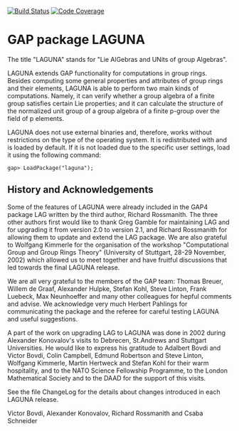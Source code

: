 [![Build Status](https://github.com/gap-packages/laguna/workflows/CI/badge.svg?branch=master)](https://github.com/gap-packages/laguna/actions?query=workflow%3ACI+branch%3Amaster)
[![Code Coverage](https://codecov.io/github/gap-packages/laguna/coverage.svg?branch=master&token=)](https://codecov.io/gh/gap-packages/laguna)

# GAP package LAGUNA

The  title  "LAGUNA"   stands  for  "Lie  AlGebras  and  UNits  of  group
Algebras". 

LAGUNA  extends  GAP  functionality  for  computations  in  group  rings.
Besides  computing some general  properties and attributes of group rings 
and  their  elements,  LAGUNA  is  able  to  perform  two  main  kinds of
computations.  Namely,  it can verify whether a group algebra of a finite 
group  satisfies  certain  Lie  properties;  and  it  can  calculate  the 
structure  of the  normalized unit group  of a group algebra  of a finite 
p-group over the field of p elements. 

LAGUNA  does not  use  external binaries  and,  therefore,  works without
restrictions  on the type  of the  operating system.  It is redistributed
with and is loaded by default. If it is not loaded due to the specific 
user settings, load it using the following command:

    gap> LoadPackage("laguna");


## History and Acknowledgements

Some of the features of  LAGUNA were already included in the GAP4 package
LAG  written  by the third  author,  Richard Rossmanith.  The three other
authors first would like to thank Greg Gamble for maintaining LAG and for
upgrading it from version 2.0 to version 2.1,  and Richard Rossmanith for 
allowing them to update and extend the LAG package.  We are also grateful 
to Wolfgang Kimmerle for the organisation of the workshop  "Computational 
Group and Group Rings Theory"  (University of Stuttgart,  28-29 November, 
2002)  which allowed us  to meet together  and have  fruitful discussions 
that led towards the final LAGUNA release.

We are all very grateful to the members of the GAP team:  Thomas  Breuer,
Willem  de Graaf,  Alexander  Hulpke,  Stefan Kohl,  Steve Linton,  Frank
Luebeck,  Max Neunhoeffer  and many other colleagues  for hepful comments
and advise. We acknowledge very much  Herbert Pahlings  for communicating 
the  package  and  the  referee  for careful testing  LAGUNA  and  useful 
suggestions.

A part of the work on upgrading LAG  to  LAGUNA was  done  in 2002 during
Alexander  Konovalov's  visits  to  Debrecen,  St.Andrews  and  Stuttgart 
Universities.  He would like to express his gratitude  to  Adalbert Bovdi
and  Victor Bovdi,  Colin  Campbell,  Edmund Robertson and  Steve Linton,
Wolfgang  Kimmerle,  Martin  Hertweck  and  Stefan  Kohl  for  their warm
hospitality, and to the NATO Science Fellowship Programme, to the  London
Mathematical Society and to the DAAD for the support of this visits.

See the file ChangeLog  for the details about changes  introduced in each 
LAGUNA release.


Victor Bovdi, Alexander Konovalov, Richard Rossmanith and Csaba Schneider
